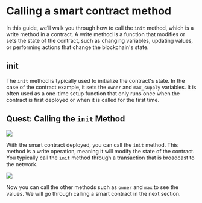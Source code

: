 # Calling a smart contract method

In this guide, we’ll walk you through how to call the `init` method, which is a write method in a contract. A write method is a function that modifies or sets the state of the contract, such as changing variables, updating values, or performing actions that change the blockchain's state.

## init

The `init` method is typically used to initialize the contract's state. In the case of the contract example, it sets the `owner` and `max_supply` variables. It is often used as a one-time setup function that only runs once when the contract is first deployed or when it is called for the first time.

## Quest: Calling the `init` Method

![](contract_init.png)

With the smart contract deployed, you can call the `init` method. This method is a write operation, meaning it will modify the state of the contract. You typically call the `init` method through a transaction that is broadcast to the network.

![](contract_init_success.png)

Now you can call the other methods such as `owner` and `max` to see the values. We will go through calling a smart contract in the next section.